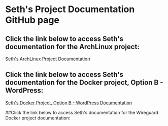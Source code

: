 # Seth's Project Documentation GitHub page

## Click the link below to access Seth's documentation for the ArchLinux project:
[Seth's ArchLinux Project Documentation](https://jetman2401.github.io/arch_documentation)

## Click the link below to access Seth's documentation for the Docker project, Option B - WordPress: 
[Seth's Docker Project, Option B - WordPress Documentation](https://jetman2401.github.io/Docker_WordPress)

##Click the link below to access Seth's documentation for the Wireguard Docker project documentation:
